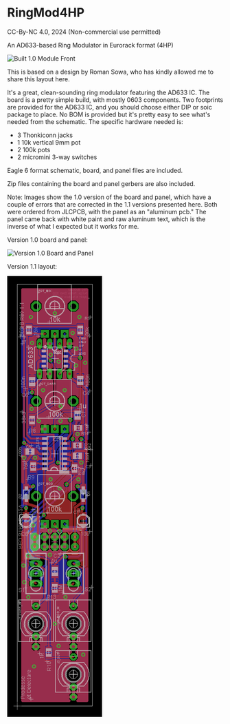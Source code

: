 # RingMod4HP
CC-By-NC 4.0, 2024 (Non-commercial use permitted)

An AD633-based Ring Modulator in Eurorack format (4HP)

![Built 1.0 Module Front](https://github.com/Logarhythm1/RingMod4HP/blob/main/images/RingMod%201.0%20front.png)


This is based on a design by Roman Sowa, who has kindly allowed me to share this layout here.

It's a great, clean-sounding ring modulator featuring the AD633 IC.
The board is a pretty simple build, with mostly 0603 components. Two footprints are provided for the AD633 IC, and you should choose either DIP or soic package to place. No BOM is provided but it's pretty easy to see what's needed from the schematic. The specific hardware needed is:

- 3 Thonkiconn jacks
- 1 10k vertical 9mm pot
- 2 100k pots
- 2 micromini 3-way switches


Eagle 6 format schematic, board, and panel files are included.

Zip files containing the board and panel gerbers are also included.

Note: Images show the 1.0 version of the board and panel, which have a couple of errors that are corrected in the 1.1 versions presented here. Both were ordered from JLCPCB, with the panel as an "aluminum pcb." The panel came back with white paint and raw aluminum text, which is the inverse of what I expected but it works for me.

Version 1.0 board and panel:

![Version 1.0 Board and Panel](https://github.com/Logarhythm1/RingMod4HP/blob/main/images/RingMod%201.0%20Panel%20%2B%20board.png)


Version 1.1 layout:

![Version 1.1 board](https://github.com/Logarhythm1/RingMod4HP/blob/main/images/RingMod%201.1%20Board%20CAD%20with%20ground%20planes.png)
